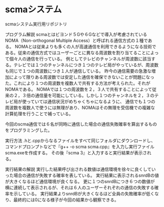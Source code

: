 # scmaシステム
scmaシステム実行用リポジトリ

プログラム解説
scmaとはビヨンド５Gや６Gなどで導入が考慮されているNOMA（Non-orthogonal Multiple Access）と呼ばれる通信方式の１種である。
NOMAとは従来よりも多くの人が高速通信を利用できるようになる技術である。従来の通信方式ではユーザーごとに異なる周波数を割り当てることによって個々人の通信を行っている。
例としてテレビのチャンネルが周波数に該当する。テレビでは１つのチャンネルにつき１つのテレビ局がやっているが、周波数も同じで１つの周波数につき１人が通信している。
昨今の通信需要の急激な増加によって限りある周波数では安定した通信を確保できないことが問題になった。これにより１つの周波数を複数人で共有する方法が考えられた。それがNOMAである。
NOMAでは１つの周波数を２，３人で共有することによって従来の２，３倍の通信量を可能にしている。しかし１つのチャンネルを２，３のテレビ局が使っていては通信状況がめちゃくちゃになるように、
通信でも１つの周波数を複数人で使うには無理があり、NOMAはその無理を受信機での複雑な計算処理を行うことで補っている。

今回のscma通信では６名が同時に通信した場合の通信失敗確率を算出するものをプログラミングした。

実行方法
.hと.cppからなるファイルをすべて同じフォルダにダウンロードし、コマンドプロンプトなどで『g++ -o scma scma.cpp』を入力し実行ファイルscma.exeを作成する。
その後『scma 3』と入力すると実行結果が表示される。

実行結果の解説
実行した結果呼び出される数値は通信環境を徐々に良くしていった場合の通信が失敗する確率を表している。
実行結果に表示されるsnrdBの値が大きくなるほど通信環境が良くなる。
更に１つのsnrdBにつき６つの数値が横に連続して表示されるが、それは６人のユーザーそれぞれの通信の失敗する確率を示している。
実行結果よりsnrdBが大きくなるほど全員の失敗確率が低くなり、最終的には0になる様子が今回の結果から観察できる。
